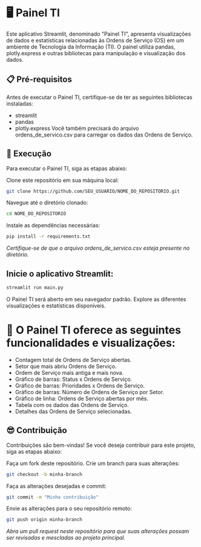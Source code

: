 # 🖥️ Painel TI

Este aplicativo Streamlit, denominado "Painel TI", apresenta visualizações de dados e estatísticas relacionadas às Ordens de Serviço (OS) em um ambiente de Tecnologia da Informação (TI). O painel utiliza pandas, plotly.express e outras bibliotecas para manipulação e visualização dos dados.

## 📋 Pré-requisitos
Antes de executar o Painel TI, certifique-se de ter as seguintes bibliotecas instaladas:

- streamlit
- pandas
- plotly.express
Você também precisará do arquivo ordens_de_servico.csv para carregar os dados das Ordens de Serviço.

## 🚀 Execução
Para executar o Painel TI, siga as etapas abaixo:

Clone este repositório em sua máquina local:
```bash
git clone https://github.com/SEU_USUARIO/NOME_DO_REPOSITORIO.git
```
Navegue até o diretório clonado:
```bash
cd NOME_DO_REPOSITORIO
```
Instale as dependências necessárias:
```bash
pip install -r requirements.txt
```
*Certifique-se de que o arquivo ordens_de_servico.csv esteja presente no diretório.*

## Inicie o aplicativo Streamlit:

```bash
streamlit run main.py
```
O Painel TI será aberto em seu navegador padrão. Explore as diferentes visualizações e estatísticas disponíveis.

# 🔎 O Painel TI oferece as seguintes funcionalidades e visualizações:

- Contagem total de Ordens de Serviço abertas.
- Setor que mais abriu Ordens de Serviço.
- Ordem de Serviço mais antiga e mais nova.
- Gráfico de barras: Status x Ordens de Serviço.
- Gráfico de barras: Prioridades x Ordens de Serviço.
- Gráfico de barras: Número de Ordens de Serviço por Setor.
- Gráfico de linha: Ordens de Serviço abertas por mês.
- Tabela com os dados das Ordens de Serviço.
- Detalhes das Ordens de Serviço selecionadas.


## 😎 Contribuição
Contribuições são bem-vindas! Se você deseja contribuir para este projeto, siga as etapas abaixo:

Faça um fork deste repositório.
Crie um branch para suas alterações:
```bash
git checkout -b minha-branch
```
Faça as alterações desejadas e commit:
```bash
git commit -m "Minha contribuição"
```
Envie as alterações para o seu repositório remoto:
```bash
git push origin minha-branch
```
*Abra um pull request neste repositório para que suas alterações possam ser revisadas e mescladas ao projeto principal.*
